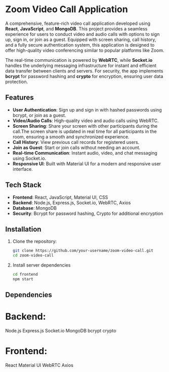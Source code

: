 # Zoom Video Call Application

A comprehensive, feature-rich video call application developed using **React**, **JavaScript**, and **MongoDB**. This project provides a seamless experience for users to conduct video and audio calls with options to sign up, sign in, or join as a guest. Equipped with screen sharing, call history, and a fully secure authentication system, this application is designed to offer high-quality video conferencing similar to popular platforms like Zoom.

The real-time communication is powered by **WebRTC**, while **Socket.io** handles the underlying messaging infrastructure for instant and efficient data transfer between clients and servers. For security, the app implements **bcrypt** for password hashing and **crypto** for encryption, ensuring user data protection.

## Features

- **User Authentication**: Sign up and sign in with hashed passwords using bcrypt, or join as a guest.
- **Video/Audio Calls**: High-quality video and audio calls using WebRTC.
- **Screen Sharing**: Share your screen with other participants during the call.The screen share 
                      is updated in real time for all participants in the room, ensuring a 
                       smooth and synchronized experience.
- **Call History**: View previous call records for registered users.
- **Join as Guest**: Start or join calls without needing an account.
- **Real-time Communication**: Instant audio, video, and chat messaging using Socket.io.
- **Responsive UI**: Built with Material UI for a modern and responsive user interface.

## Tech Stack

- **Frontend**: React, JavaScript, Material UI, CSS
- **Backend**: Node.js, Express.js, Socket.io, WebRTC, Axios
- **Database**: MongoDB
- **Security**: Bcrypt for password hashing, Crypto for additional encryption

## Installation

1. Clone the repository:
   ```bash
   git clone https://github.com/your-username/zoom-video-call.git
   cd zoom-video-call

   
2. Install server dependencies
   ```bash
   cd frontend
   npm start

## Dependencies
# Backend:
Node.js
Express.js
Socket.io
MongoDB
bcrypt
crypto
# Frontend:
React
Material UI
WebRTC
Axios   
